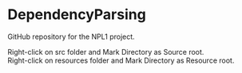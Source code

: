 # DependencyParsing
GitHub repository for the NPL1 project.

Right-click on src folder and Mark Directory as Source root. \
Right-click on resources folder and Mark Directory as Resource root.
